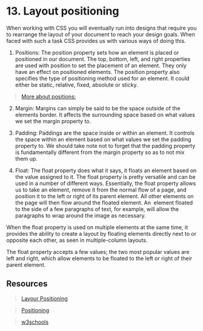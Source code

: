 # 13. Layout positioning
When working with CSS you will eventually run into designs that require you to rearrange the layout of your document to reach your design goals. When faced with such a task CSS provides us with various ways of doing this.

1. Positions:
The position property sets how an element is placed or positioned in our document. The top, bottom, left, and right properties are used with position to set the placement of an element. They only have an effect on positioned elements. The position property also specifies the type of positioning method used for an element. It could either be static, relative, fixed, absolute or sticky.
>[More about positions:](https://www.w3schools.com/css/css_positioning.asp)
2. Margin:
Margins can simply be said to be the space outside of the elements border. It affects the surrounding space based on what values we set the margin property to.

3. Padding:
Paddings are the space inside or within an element. It controls the space within an element based on what values we set the padding property to.
We should take note not to forget that the padding property is fundamentally different from the margin property so as to not mix them up.


4. Float:
The float property does what it says, it floats an element based on the value assigned to it.
The float property is pretty versatile and can be used in a number of different ways.
Essentially, the float property allows us to take an element, remove it from the normal flow of a page, and position it to the left or right of its parent element. All other elements on the page will then flow around the floated element. An <img> element floated to the side of a few paragraphs of text, for example, will allow the paragraphs to wrap around the image as necessary.

When the float property is used on multiple elements at the same time, it provides the ability to create a layout by floating elements directly next to or opposite each other, as seen in multiple-column layouts.

The float property accepts a few values; the two most popular values are left and right, which allow elements to be floated to the left or right of their parent element.

## Resources

>[Layour Positioning](https://dev.to/somtookaforr/understanding-layout-positioning-with-css-526n)

>[Positioning](https://learn.shayhowe.com/html-css/positioning-content/)

>[w3schools](https://www.w3schools.com/css/css_positioning.asp)

